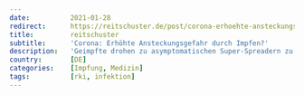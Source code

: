 ```yaml
---
date:          2021-01-28
redirect:      https://reitschuster.de/post/corona-erhoehte-ansteckungsgefahr-durch-impfen/
title:         reitschuster
subtitle:      'Corona: Erhöhte Ansteckungsgefahr durch Impfen?'
description:   'Geimpfte drohen zu asymptomatischen Super-Spreadern zu werden. Der Ansatz, das junge Personal in medizinischen und pflegerischen Einrichtungen zu impfen und von “Freipässen” für Geimpfte zu sprechen, ist deshalb im Grunde Wahnsinn und erinnert an Kafka.'
country:       [DE]
categories:    [Impfung, Medizin]
tags:          [rki, infektion]
---
```

